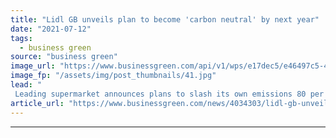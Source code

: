 ```yaml
---
title: "Lidl GB unveils plan to become 'carbon neutral' by next year"
date: "2021-07-12"
tags: 
  - business green
source: "business green"
image_url: "https://www.businessgreen.com/api/v1/wps/e17dec5/e46497c5-448a-4e73-bb56-5d6af5c53820/2/Lidl-store-185x114.jpg"
image_fp: "/assets/img/post_thumbnails/41.jpg"
lead: "
 Leading supermarket announces plans to slash its own emissions 80 per cent by 2030 and work with suppliers to develop ambitious decarbonisation strategies ..."
article_url: "https://www.businessgreen.com/news/4034303/lidl-gb-unveils-plan-carbon-neutral"
---
```


---
